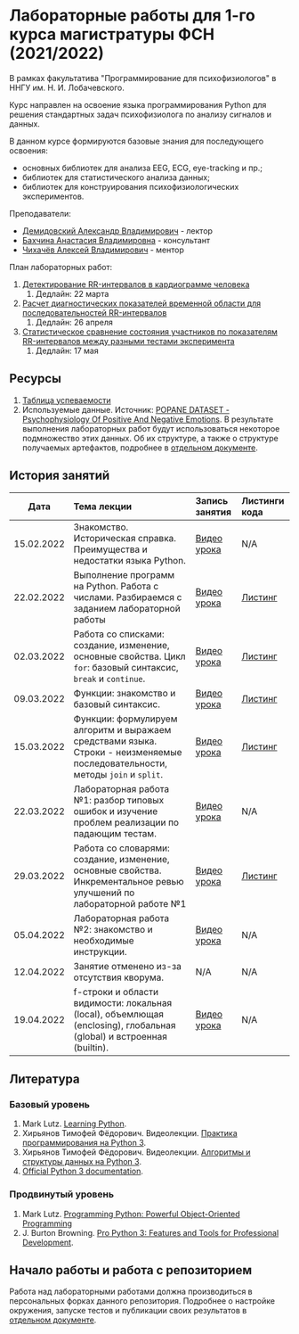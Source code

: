 # Лабораторные работы для 1-го курса магистратуры ФСН (2021/2022)

В рамках факультатива "Программирование для психофизиологов" в ННГУ им. Н. И. Лобачевского.

Курс направлен на освоение языка программирования Python для решения стандартных 
задач психофизиолога по анализу сигналов и данных.

В данном курсе формируются базовые знания для последующего освоения:

- основных библиотек для анализа EEG, ECG, eye-tracking и пр.;
- библиотек для статистического анализа данных;
- библиотек для конструирования психофизиологических экспериментов.

Преподаватели: 

* [Демидовский Александр Владимирович](https://www.hse.ru/staff/demidovs) - лектор
* [Бахчина Анастасия Владимировна](https://ipran.ru/profile/%D0%B1%D0%B0%D1%85%D1%87%D0%B8%D0%BD%D0%B0-%D0%B0%D0%BD%D0%B0%D1%81%D1%82%D0%B0%D1%81%D0%B8%D1%8F-%D0%B2%D0%BB%D0%B0%D0%B4%D0%B8%D0%BC%D0%B8%D1%80%D0%BE%D0%B2%D0%BD%D0%B0/) - консультант
* [Чихачёв Алексей Владимирович](https://t.me/alexeyc7) - ментор

План лабораторных работ:

1. [Детектирование RR-интервалов в кардиограмме человека](./lab_1/lab_1.md)
   1. Дедлайн: 22 марта
1. [Расчет диагностических показателей временной области для последовательностей RR-интервалов](./lab_2/lab_2.md)
   1. Дедлайн: 26 апреля
1. [Статистическое сравнение состояния участников по показателям RR-интервалов между разными тестами эксперимента](./lab_3/lab_3.md)
   1. Дедлайн: 17 мая

## Ресурсы

1. [Таблица успеваемости](https://docs.google.com/spreadsheets/d/19R8gMTneL54dk5Ou_GqeiSuQwW_HrANvg8oKZOtd1fc/edit?usp=sharing)
1. Используемые данные. Источник: 
   [POPANE DATASET - Psychophysiology Of Positive And Negative Emotions](https://osf.io/94bpx/).
   В результате выполнения лабораторных работ будут использоваться некоторое подмножество
   этих данных. Об их структуре, а также о структуре получаемых артефактов, подробнее
   в [отдельном документе](./docs/data/md).

## История занятий

|Дата|Тема лекции|Запись занятия|Листинги кода|
|:--:|:---|:---|:---|
|15.02.2022|Знакомство. Историческая справка. Преимущества и недостатки языка Python.|[Видео урока](https://drive.google.com/file/d/15qGMMg1gm2LPKEMhU_dYj6rXufUlqGt9/view?usp=sharing)|N/A|
|22.02.2022|Выполнение программ на Python. Работа с числами. Разбираемся с заданием лабораторной работы|[Видео урока](https://drive.google.com/file/d/13lmOBSIps2vlYVWsYLR7Poo1HH4LJEwQ/view?usp=sharing)|[Листинг](./seminars/02.22.2022/practice_2.py)|
|02.03.2022|Работа со списками: создание, изменение, основные свойства. Цикл `for`: базовый синтаксис, `break`  и  `continue`.|[Видео урока](https://drive.google.com/file/d/1TwIsu6NB_5TnHYsTALhOjkLfamwWG9Aj/view?usp=sharing)|[Листинг](./seminars/03.02.2022/practice_3.py)|
|09.03.2022|Функции: знакомство и базовый синтаксис.|[Видео урока](https://drive.google.com/file/d/170wSmMz84cWt_iZgS6taz3P0tRVgE7gN/view?usp=sharing)|[Листинг](./seminars/03.09.2022/practice_4.py)|
|15.03.2022|Функции: формулируем алгоритм и выражаем средствами языка. Строки - неизменяемые последовательности, методы `join` и `split`.|[Видео урока](https://drive.google.com/file/d/1cowRg6FCzn5RUNWOvt1XoZf0uXnIZqhW/view?usp=sharing)|[Листинг](./seminars/03.15.2022/practice_5.py)|
|22.03.2022|Лабораторная работа №1: разбор типовых ошибок и изучение проблем реализации по падающим тестам.|[Видео урока](https://drive.google.com/file/d/15x-h2BvDy5_ISE9HMP_zAk2vVBQQh-k6/view?usp=sharing)|N/A|
|29.03.2022|Работа со словарями: создание, изменение, основные свойства. Инкрементальное ревью улучшений по лабораторной работе №1 |[Видео урока](https://drive.google.com/file/d/1f9aXXf4ebcZ7_gg4FwMBLBzDRMtHbrWJ/view?usp=sharing)|[Листинг](./seminars/03.29.2022/practice_6.py)|
|05.04.2022|Лабораторная работа №2: знакомство и необходимые инструкции.|[Видео урока](https://drive.google.com/file/d/107EBPWqfpPuABpLqDlCAVkPRupHAvFz1/view?usp=sharing)|N/A|
|12.04.2022|Занятие отменено из-за отсутствия кворума.|N/A|N/A|
|19.04.2022|f-строки и области видимости: локальная (local), объемлющая (enclosing), глобальная (global) и встроенная (builtin).|[Видео урока](https://drive.google.com/drive/folders/1f6k7K5VOhBklpgIUbBQ1WD2TkX8bxnGJ?usp=sharing)|N/A|

## Литература

### Базовый уровень

1. Mark Lutz. 
   [Learning Python](https://www.amazon.com/Learning-Python-5th-Mark-Lutz/dp/1449355730).
2. Хирьянов Тимофей Фёдорович. Видеолекции. 
   [Практика программирования на Python 3](https://www.youtube.com/watch?v=fgf57Sa5A-A&list=PLRDzFCPr95fLuusPXwvOPgXzBL3ZTzybY).
3. Хирьянов Тимофей Фёдорович. Видеолекции. 
   [Алгоритмы и структуры данных на Python 3](https://www.youtube.com/watch?v=KdZ4HF1SrFs&list=PLRDzFCPr95fK7tr47883DFUbm4GeOjjc0).
4. [Official Python 3 documentation](https://docs.python.org/3/).

### Продвинутый уровень

1. Mark Lutz.
   [Programming Python: Powerful Object-Oriented Programming](https://www.amazon.com/Programming-Python-Powerful-Object-Oriented/dp/0596158106)
1. J. Burton Browning. 
   [Pro Python 3: Features and Tools for Professional Development](https://www.amazon.com/Pro-Python-Features-Professional-Development/dp/1484243846).


## Начало работы и работа с репозиторием

Работа над лабораторными работами должна производиться в персональных форках данного
репозитория. Подробнее о настройке окружения, запуске тестов и публикации своих результатов
в [отдельном документе](./CONTRIBUTING.md).
